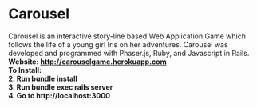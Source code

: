 # Carousel
Carousel is an interactive story-line based Web Application Game which follows the life of a young girl Iris on her adventures. Carousel was developed and programmed with Phaser.js, Ruby, and Javascript in Rails. <br/>
<b>Website: <b/> http://carouselgame.herokuapp.com <br/>
<b>To Install:<b/>	<br />
2. Run bundle install	<br />
3. Run bundle exec rails server	<br />
4. Go to http://localhost:3000

